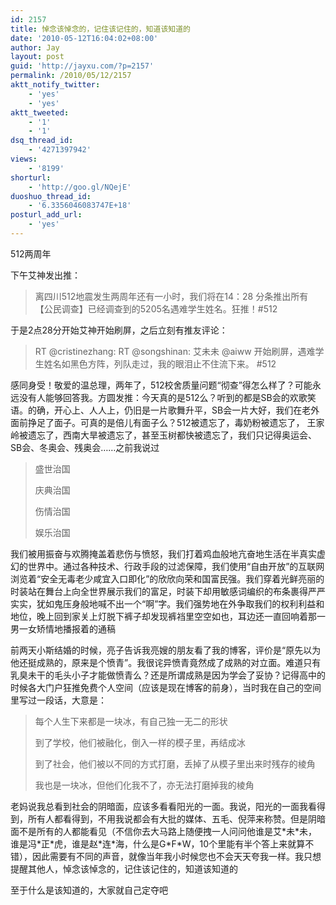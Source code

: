 ```yaml
---
id: 2157
title: 悼念该悼念的，记住该记住的，知道该知道的
date: '2010-05-12T16:04:02+08:00'
author: Jay
layout: post
guid: 'http://jayxu.com/?p=2157'
permalink: /2010/05/12/2157
aktt_notify_twitter:
    - 'yes'
    - 'yes'
aktt_tweeted:
    - '1'
    - '1'
dsq_thread_id:
    - '4271397942'
views:
    - '8199'
shorturl:
    - 'http://goo.gl/NQejE'
duoshuo_thread_id:
    - '6.3356046083747E+18'
posturl_add_url:
    - 'yes'
---
```


<!-- wp:paragraph -->
<p>512两周年</p>
<!-- /wp:paragraph -->

<!-- wp:paragraph -->
<p>下午艾神发出推：</p>
<!-- /wp:paragraph -->

<!-- wp:quote -->
<blockquote class="wp-block-quote"><!-- wp:paragraph -->
<p>离四川512地震发生两周年还有一小时，我们将在14：28 分条推出所有【公民调查】已经调查到的5205名遇难学生姓名。狂推！#512</p>
<!-- /wp:paragraph --></blockquote>
<!-- /wp:quote -->

<!-- wp:paragraph -->
<p>于是2点28分开始艾神开始刷屏，之后立刻有推友评论：</p>
<!-- /wp:paragraph -->

<!-- wp:quote -->
<blockquote class="wp-block-quote"><!-- wp:paragraph -->
<p>RT @cristinezhang: RT @songshinan: 艾未未 @aiww 开始刷屏，遇难学生姓名如黑色方阵，列队走过，我的眼泪止不住流下来。 #512</p>
<!-- /wp:paragraph --></blockquote>
<!-- /wp:quote -->

<!-- wp:paragraph -->
<p>感同身受！敬爱的温总理，两年了，512校舍质量问题“彻查”得怎么样了？可能永远没有人能够回答我。方圆发推：今天真的是512么？听到的都是SB会的欢歌笑语。的确，开心上、人人上，仍旧是一片歌舞升平，SB会一片大好，我们在老外面前挣足了面子。可真的是倍儿有面子么？512被遗忘了，毒奶粉被遗忘了， 王家岭被遗忘了，西南大旱被遗忘了，甚至玉树都快被遗忘了，我们只记得奥运会、SB会、冬奥会、残奥会……之前我说过</p>
<!-- /wp:paragraph -->

<!-- wp:quote -->
<blockquote class="wp-block-quote"><!-- wp:paragraph -->
<p>盛世治国</p>
<!-- /wp:paragraph -->

<!-- wp:paragraph -->
<p>庆典治国</p>
<!-- /wp:paragraph -->

<!-- wp:paragraph -->
<p>伤情治国</p>
<!-- /wp:paragraph -->

<!-- wp:paragraph -->
<p>娱乐治国</p>
<!-- /wp:paragraph --></blockquote>
<!-- /wp:quote -->

<!-- wp:paragraph -->
<p>我们被用振奋与欢腾掩盖着悲伤与愤怒，我们打着鸡血般地亢奋地生活在半真实虚幻的世界中。通过各种技术、行政手段的过滤保障，我们使用“自由开放”的互联网浏览着“安全无毒老少咸宜入口即化”的欣欣向荣和国富民强。我们穿着光鲜亮丽的时装站在舞台上向全世界展示我们的富足，时装下却用敏感词编织的布条裹得严严实实，犹如鬼压身般地喊不出一个“啊”字。我们强势地在外争取我们的权利利益和地位，晚上回到家关上灯脱下裤子却发现裤裆里空空如也，耳边还一直回响着那一男一女矫情地播报着的通稿</p>
<!-- /wp:paragraph -->

<!-- wp:paragraph -->
<p>前两天小斯结婚的时候，亮子告诉我亮嫂的朋友看了我的博客，评价是“原先以为他还挺成熟的，原来是个愤青”。我很诧异愤青竟然成了成熟的对立面。难道只有乳臭未干的毛头小子才能做愤青么？还是所谓成熟是因为学会了妥协？记得高中的时候各大门户狂推免费个人空间（应该是现在博客的前身），当时我在自己的空间里写过一段话，大意是：</p>
<!-- /wp:paragraph -->

<!-- wp:quote -->
<blockquote class="wp-block-quote"><!-- wp:paragraph -->
<p>每个人生下来都是一块冰，有自己独一无二的形状</p>
<!-- /wp:paragraph -->

<!-- wp:paragraph -->
<p>到了学校，他们被融化，倒入一样的模子里，再结成冰</p>
<!-- /wp:paragraph -->

<!-- wp:paragraph -->
<p>到了社会，他们被以不同的方式打磨，丢掉了从模子里出来时残存的棱角</p>
<!-- /wp:paragraph -->

<!-- wp:paragraph -->
<p>我也是一块冰，但他们化我不了，亦无法打磨掉我的棱角</p>
<!-- /wp:paragraph --></blockquote>
<!-- /wp:quote -->

<!-- wp:paragraph -->
<p>老妈说我总看到社会的阴暗面，应该多看看阳光的一面。我说，阳光的一面我看得到，所有人都看得到，不用我说都会有大批的媒体、五毛、倪萍来称赞。但是阴暗面不是所有的人都能看见（不信你去大马路上随便拽一人问问他谁是艾*未*未，谁是冯*正*虎，谁是赵*连*海，什么是G*F*W，10个里能有半个答上来就算不错），因此需要有不同的声音，就像当年我小时候您也不会天天夸我一样。我只想提醒其他人，悼念该悼念的，记住该记住的，知道该知道的</p>
<!-- /wp:paragraph -->

<!-- wp:paragraph -->
<p>至于什么是该知道的，大家就自己定夺吧</p>
<!-- /wp:paragraph -->

<!-- wp:gallery {"linkTo":"attachment"} -->
<figure class="wp-block-gallery has-nested-images columns-default is-cropped"><!-- wp:image {"id":2163,"linkDestination":"custom"} -->
<figure class="wp-block-image"><a href="http://jayxu.com/log/wp-content/uploads/2010/05/512.png"><img src="http://jayxu.com/log/wp-content/uploads/2010/05/512.png" alt="" class="wp-image-2163" title="512"/></a></figure>
<!-- /wp:image --></figure>
<!-- /wp:gallery -->